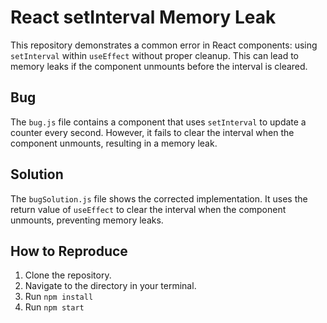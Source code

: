 # React setInterval Memory Leak

This repository demonstrates a common error in React components: using `setInterval` within `useEffect` without proper cleanup.  This can lead to memory leaks if the component unmounts before the interval is cleared.

## Bug

The `bug.js` file contains a component that uses `setInterval` to update a counter every second.  However, it fails to clear the interval when the component unmounts, resulting in a memory leak. 

## Solution

The `bugSolution.js` file shows the corrected implementation. It uses the return value of `useEffect` to clear the interval when the component unmounts, preventing memory leaks.

## How to Reproduce

1. Clone the repository.
2. Navigate to the directory in your terminal.
3. Run `npm install`
4. Run `npm start`